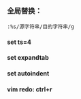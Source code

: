 ### 全局替换：
    :%s/源字符串/目的字符串/g
    
#### set ts=4
#### set expandtab
#### set autoindent

#### vim redo: ctrl+r
